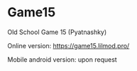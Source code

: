 # Game15

Old School Game 15 (Pyatnashky)

Online version: https://game15.lilmod.pro/

Mobile android version: upon request
